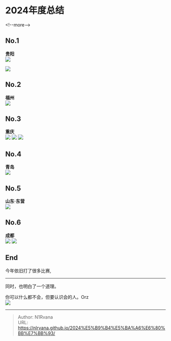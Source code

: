 # 2024年度总结

  
  
&lt;!--more--&gt;  
## No.1  
**贵阳**  
![](https://picture-1304797147.cos.ap-nanjing.myqcloud.com/picture/202412312044454.png)
  
![](https://picture-1304797147.cos.ap-nanjing.myqcloud.com/picture/202412312043600.png)
## No.2   
**福州**  
![](https://picture-1304797147.cos.ap-nanjing.myqcloud.com/picture/202412312044605.png)
## No.3  
**重庆**  
![](https://picture-1304797147.cos.ap-nanjing.myqcloud.com/picture/202412312045174.png)
![](https://picture-1304797147.cos.ap-nanjing.myqcloud.com/picture/202412312045272.png)
![](https://picture-1304797147.cos.ap-nanjing.myqcloud.com/picture/202412312045450.png)
## No.4  
**青岛**  
![](https://picture-1304797147.cos.ap-nanjing.myqcloud.com/picture/202412312046763.png)
## No.5  
**山东·东营**  
![](https://picture-1304797147.cos.ap-nanjing.myqcloud.com/picture/202412312046257.png)
## No.6
**成都**  
![](https://picture-1304797147.cos.ap-nanjing.myqcloud.com/picture/202412312047211.png)
![](https://picture-1304797147.cos.ap-nanjing.myqcloud.com/picture/202412312047535.png)
## End  
今年依旧打了很多比赛,  
*****************************************************************************************************************************************************************************************************************************  

同时，也明白了一个道理。 


你可以什么都不会，但要认识会的人。Orz  
![](https://picture-1304797147.cos.ap-nanjing.myqcloud.com/picture/202412312054392.jpg)

---

> Author: N1Rvana  
> URL: https://nlrvana.github.io/2024%E5%B9%B4%E5%BA%A6%E6%80%BB%E7%BB%93/  

